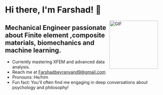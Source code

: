 # Hi there, I'm Farshad! 👋

<img align="right" alt="GIF" height="160px" src="https://media.tenor.com/images/3b388fe03da271d2674faf85eb7c3fcd/tenor.gif" />

## Mechanical Engineer passionate about Finite element ,composite materials, biomechanics and machine learning.

-  Currently mastering XFEM and advanced data analysis.
-  Reach me at Farshadbeyranvand9@gmail.com
-  Pronouns: He/him
-  Fun fact: You'll often find me engaging in deep conversations about psychology and philosophy!

